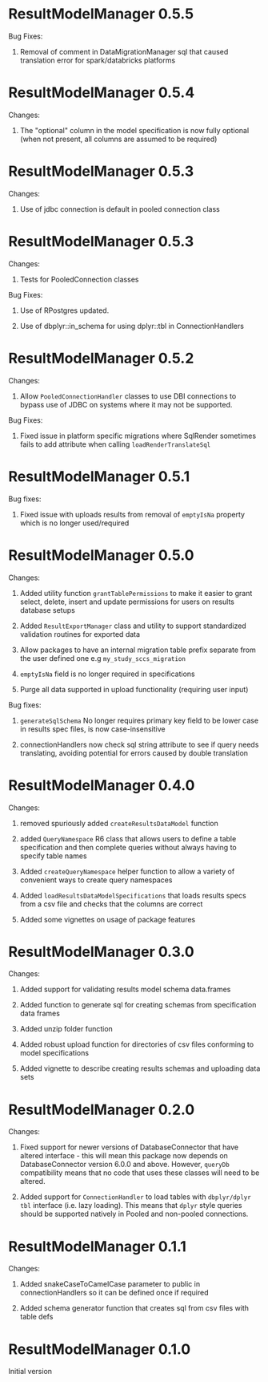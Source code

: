 # ResultModelManager 0.5.5

Bug Fixes:
1. Removal of comment in  DataMigrationManager sql that caused translation error for spark/databricks platforms

# ResultModelManager 0.5.4

Changes:
1. The "optional" column in the model specification is now fully optional (when not present, all columns are assumed to
be required)


# ResultModelManager 0.5.3

Changes:

1. Use of jdbc connection is default in pooled connection class

# ResultModelManager 0.5.3

Changes:

1. Tests for PooledConnection classes

Bug Fixes:

1. Use of RPostgres updated.

2. Use of dbplyr::in_schema for using dplyr::tbl in ConnectionHandlers

# ResultModelManager 0.5.2

Changes:

1. Allow `PooledConnectionHandler` classes to use DBI connections to bypass use of JDBC on systems where it may not be
supported.

Bug Fixes:

1. Fixed issue in platform specific migrations where SqlRender sometimes fails to add attribute when calling 
`loadRenderTranslateSql`

# ResultModelManager 0.5.1

Bug fixes:

1. Fixed issue with uploads results from removal of `emptyIsNa` property which is no longer used/required

# ResultModelManager 0.5.0
Changes:
1. Added utility function `grantTablePermissions` to make it easier to grant select, delete, insert and update
permissions for users on results database setups

2. Added `ResultExportManager` class and utility to support standardized validation routines for exported data

3. Allow packages to have an internal migration table prefix separate from the user defined one e.g `my_study_sccs_migration`

4. `emptyIsNa` field is no longer required in specifications

5. Purge all data supported in upload functionality (requiring user input)

Bug fixes:

1.  `generateSqlSchema` No longer requires primary key field to be lower case in results spec files, is now case-insensitive

2. connectionHandlers now check sql string attribute to see if query needs translating, avoiding potential for errors
caused by double translation

# ResultModelManager 0.4.0
Changes:

1. removed spuriously added `createResultsDataModel` function

2. added `QueryNamespace`  R6 class that allows users to define a table specification and then complete queries without
always having to specify table names

3. Added `createQueryNamespace` helper function to allow a variety of convenient ways to create query namespaces

4. Added `loadResultsDataModelSpecifications` that loads results specs from a csv file and checks that the columns are
correct

5. Added some vignettes on usage of package features

# ResultModelManager 0.3.0
Changes:

1. Added support for validating results model schema data.frames

2. Added function to generate sql for creating schemas from specification data frames

3. Added unzip folder function

4. Added robust upload function for directories of csv files conforming to model specifications

5. Added vignette to describe creating results schemas and uploading data sets


# ResultModelManager 0.2.0
Changes:

1. Fixed support for newer versions of DatabaseConnector that have altered interface - this will mean this package
now depends on DatabaseConnector version 6.0.0 and above. However, `queryDb` compatibility means that no code
that uses these classes will need to be altered.

2. Added support for `ConnectionHandler` to load tables with `dbplyr/dplyr` `tbl` interface (i.e. lazy loading).
This means that `dplyr` style queries should be supported natively in Pooled and non-pooled connections.

# ResultModelManager 0.1.1

Changes:
1. Added snakeCaseToCamelCase parameter to public in connectionHandlers so it can be defined once if required

2. Added schema generator function that creates sql from csv files with table defs

# ResultModelManager 0.1.0

Initial version